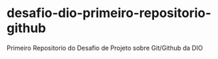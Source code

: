 # desafio-dio-primeiro-repositorio-github
Primeiro Repositorio do Desafio de Projeto sobre Git/Github da DIO

